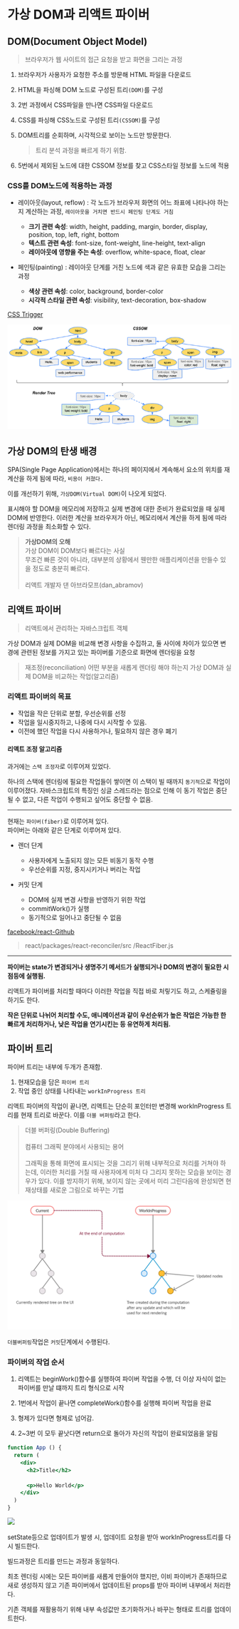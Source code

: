 # 가상 DOM과 리액트 파이버

## DOM(Document Object Model)

> 브라우저가 웹 사이트의 접근 요청을 받고 화면을 그리는 과정

1. 브라우저가 사용자가 요청한 주소를 방문해 HTML 파일을 다운로드
2. HTML을 파싱해 DOM 노드로 구성된 트리`(DOM)`를 구성
3. 2번 과정에서 CSS파일을 만나면 CSS파일 다운로드
4. CSS를 파싱해 CSS노드로 구성된 트리`(CSSOM)`를 구성
5. DOM트리를 순회하며, 시각적으로 보이는 노드만 방문한다.

   > 트리 분석 과정을 빠르게 하기 위함.
6. 5번에서 제외된 노드에 대한 CSSOM 정보를 찾고 CSS스타일 정보를 노드에 적용

### CSS를 DOM노드에 적용하는 과정

- 레이아웃(layout, reflow) : 각 노드가 브라우저 화면의 어느 좌표에 나타나야 하는지 계산하는 과정, `레이아웃을 거치면 반드시 페인팅 단계도 거침`

  - **크기 관련 속성**: width, height, padding, margin, border, display, position, top, left, right, bottom
  - **텍스트 관련 속성**: font-size, font-weight, line-height, text-align
  - **레이아웃에 영향을 주는 속성**: overflow, white-space, float, clear

- 페인팅(painting) : 레이아웃 단계를 거친 노드에 색과 같은 유효한 모습을 그리는 과정

  - **색상 관련 속성**: color, background, border-color
  - **시각적 스타일 관련 속성**: visibility, text-decoration, box-shadow

[CSS Trigger](https://csstriggers.com/)

![](./src/dom_tree.png)

## 가상 DOM의 탄생 배경

SPA(Single Page Application)에서는 하나의 페이지에서 계속해서 요소의 위치를 재계산을 하게 됨에 따라, `비용이 커졌다.`

이를 개선하기 위해, `가상DOM(Virtual DOM)`이 나오게 되었다.

표시해야 할 DOM을 메모리에 저장하고 실제 변경에 대한 준비가 완료되었을 때 실제 DOM에 반영한다.
이러한 계산을 브라우저가 아닌, 메모리에서 계산을 하게 됨에 따라 렌더링 과정을 최소화할 수 있다.

> **가상DOM의 오해**<br/>
> 가상 DOM이 DOM보다 빠르다는 사실<br/>
> 무조건 빠른 것이 아니라, 대부분의 상황에서 웬만한 애플리케이션을 만들수 있을 정도로 충분히 빠르다.<br/><br/>
>리액트 개발자 댄 아브라모프(dan_abramov)

## 리액트 파이버

> 리액트에서 관리하는 자바스크립트 객체

가상 DOM과 실제 DOM을 비교해 변경 사항을 수집하고, 둘 사이에 차이가 있으면 변경에 관련된 정보를 가지고 있는 파이버를 기준으로 화면에 렌더링을 요청

> 재조정(reconciliation) 어떤 부분을 새롭게 렌더링 해야 하는지 가상 DOM과 실제 DOM을 비교하는 작업(알고리즘)

### 리액트 파이버의 목표

- 작업을 작은 단위로 분할, 우선순위를 선정
- 작업을 일시중지하고, 나중에 다시 시작할 수 있음.
- 이전에 했던 작업을 다시 사용하거나, 필요하지 않은 경우 폐기

#### 리액트 조정 알고리즘

과거에는 `스택 조정자`로 이루어져 있었다.

하나의 스택에 렌더링에 필요한 작업들이 쌓이면 이 스택이 빌 때까지 `동기적`으로 작업이 이루어졌다.
자바스크립트의 특징인 싱글 스레드라는 점으로 인해 이 동기 작업은 중단될 수 없고, 다른 작업이 수행되고 싶어도 중단할 수 없음.

---

현재는 `파이버(fiber)`로 이루어져 있다.<br/>
파이버는 아래와 같은 단계로 이루어져 있다.

- 렌더 단계
  - 사용자에게 노출되지 않는 모든 비동기 동작 수행
  - 우선순위를 지정, 중지시키거나 버리는 작업

- 커밋 단계
  - DOM에 실제 변경 사항을 반영하기 위한 작업
  - commitWork()가 실행
  - 동기적으로 일어나고 중단될 수 없음

[facebook/react-Github](https://github.com/facebook/react)
> react/packages/react-reconciler/src
/ReactFiber.js

---

**파이버는 state가 변경되거나 생명주기 메서드가 실행되거나 DOM의 변경이 필요한 시점등에 실행됨.**

리액트가 파이버를 처리할 때마다 이러한 작업을 직접 바로 처맇기도 하고, 스케쥴링을 하기도 한다.

**작은 단위로 나뉘어 처리할 수도, 애니메이션과 같이 우선순위가 높은 작업은 가능한 한 빠르게 처리하거나, 낮은 작업을 연기시킨는 등 유연하게 처리됨.**

## 파이버 트리

파이버 트리는 내부에 두개가 존재함.

1. 현재모습을 담은 `파이버 트리`
2. 작업 중인 상태를 나타내는 `workInProgress 트리`

리액트 파이버의 작업이 끝나면, 리액트는 단순히 포인터만 변경해 workInProgress 트리를 현재 트리로 바꾼다.
이를 `더블 버퍼링`라고 한다.

> 더블 버퍼링(Double Buffering)<br/><br/>
> 컴퓨터 그래픽 분야에서 사용되는 용어<br/><br/>
> 그래픽을 통해 화면에 표시되는 것을 그리기 위해 내부적으로 처리를 거쳐야 하는데, 이러한 처리를 거칠 때 사용자에게 미처 다 그리지 못하는 모습을 보이는 경우가 있다.
> 이를 방지하기 위해, 보이지 않는 곳에서 미리 그린다음에 완성되면 현재상태를 새로운 그림으로 바꾸는 기법

![](./src/fiber_tree.png)

`더블버퍼링`작업은 `커밋`단계에서 수행된다.

### 파이버의 작업 순서

1. 리액트는 beginWork()함수를 실행하여 파이버 작업을 수행, 더 이상 자식이 없는 파이버를 만날 떄까지 트리 형식으로 시작

2. 1번에서 작업이 끝나면 completeWork()함수를 실행해 파이버 작업을 완료

3. 형제가 있다면 형제로 넘어감.

4. 2~3번 이 모두 끝낫다면 return으로 돌아가 자신의 작업이 완료되었음을 알림

```jsx
function App () {
  return (
    <div>
      <h2>Title</h2>

      <p>Hello World</p>
    </div>
  )
}
```

![](./src/react_code_fiber_tree.avif)

setState등으로 업데이트가 발생 시, 업데이트 요청을 받아 workInProgress트리를 다시 빌드한다.

빌드과정은 트리를 만드는 과정과 동일하다.

최초 렌더링 시에는 모든 파이버를 새롭게 만들어야 했지만, 이비 파이버가 존재하므로 새로 생성하지 않고 기존 파이버에서 업데이트된 props를 받아 파이버 내부에서 처리한다.

기존 객체를 재활용하기 위해 내부 속성값만
초기화하거나 바꾸는 형태로 트리를 업데이트한다.
